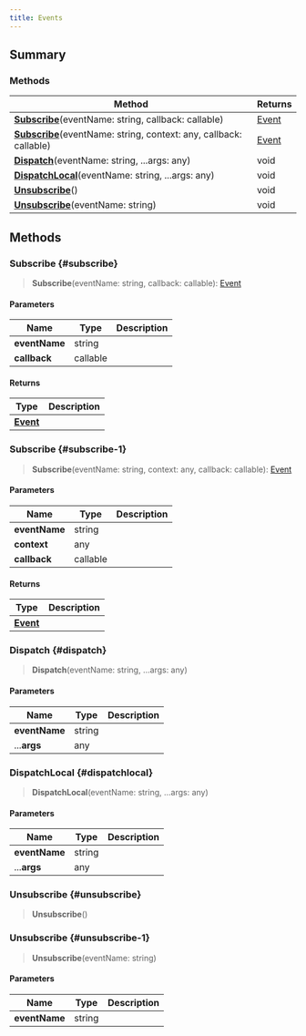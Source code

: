 ```yaml
---
title: Events
---
```


## Summary

### Methods

| Method | Returns |
| ------ | ------- |
| **[Subscribe](#subscribe)**(eventName: string, callback: callable) | [Event](/vext/ref/shared/type/event) |
| **[Subscribe](#subscribe-1)**(eventName: string, context: any, callback: callable) | [Event](/vext/ref/shared/type/event) |
| **[Dispatch](#dispatch)**(eventName: string, ...args: any) | void |
| **[DispatchLocal](#dispatchlocal)**(eventName: string, ...args: any) | void |
| **[Unsubscribe](#unsubscribe)**() | void |
| **[Unsubscribe](#unsubscribe-1)**(eventName: string) | void |

## Methods

### Subscribe {#subscribe}

> **Subscribe**(eventName: string, callback: callable): [Event](/vext/ref/shared/type/event)

#### Parameters

| Name | Type | Description |
| ---- | ---- | ----------- |
| **eventName** | string |  |
| **callback** | callable |  |

#### Returns

| Type | Description |
| ---- | ----------- |
| **[Event](/vext/ref/shared/type/event)** |  |

### Subscribe {#subscribe-1}

> **Subscribe**(eventName: string, context: any, callback: callable): [Event](/vext/ref/shared/type/event)

#### Parameters

| Name | Type | Description |
| ---- | ---- | ----------- |
| **eventName** | string |  |
| **context** | any |  |
| **callback** | callable |  |

#### Returns

| Type | Description |
| ---- | ----------- |
| **[Event](/vext/ref/shared/type/event)** |  |

### Dispatch {#dispatch}

> **Dispatch**(eventName: string, ...args: any)

#### Parameters

| Name | Type | Description |
| ---- | ---- | ----------- |
| **eventName** | string |  |
| ...**args** | any |  |

### DispatchLocal {#dispatchlocal}

> **DispatchLocal**(eventName: string, ...args: any)

#### Parameters

| Name | Type | Description |
| ---- | ---- | ----------- |
| **eventName** | string |  |
| ...**args** | any |  |

### Unsubscribe {#unsubscribe}

> **Unsubscribe**()

### Unsubscribe {#unsubscribe-1}

> **Unsubscribe**(eventName: string)

#### Parameters

| Name | Type | Description |
| ---- | ---- | ----------- |
| **eventName** | string |  |

